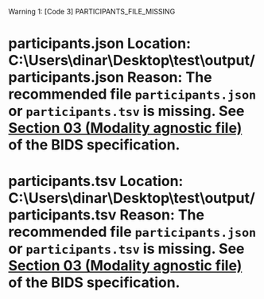 Warning 1: [Code 3] PARTICIPANTS_FILE_MISSING

participants.json
Location:
C:\Users\dinar\Desktop\test\output/participants.json
Reason:
The recommended file `participants.json` or `participants.tsv` is missing. See <a href="https://bids-specification.readthedocs.io/en/stable/03-modality-agnostic-files.html#participants-file">Section 03 (Modality agnostic file)</a> of the BIDS specification.
=============================

participants.tsv
Location:
C:\Users\dinar\Desktop\test\output/participants.tsv
Reason:
The recommended file `participants.json` or `participants.tsv` is missing. See <a href="https://bids-specification.readthedocs.io/en/stable/03-modality-agnostic-files.html#participants-file">Section 03 (Modality agnostic file)</a> of the BIDS specification.
=============================

